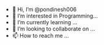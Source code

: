 - 👋 Hi, I’m @pondinesh006
- 👀 I’m interested in Programming...
- 🌱 I’m currently learning ...
- 💞️ I’m looking to collaborate on ...
- 📫 How to reach me ...

<!---
pondinesh006/pondinesh006 is a ✨ special ✨ repository because its `README.md` (this file) appears on your GitHub profile.
You can click the Preview link to take a look at your changes.
--->
